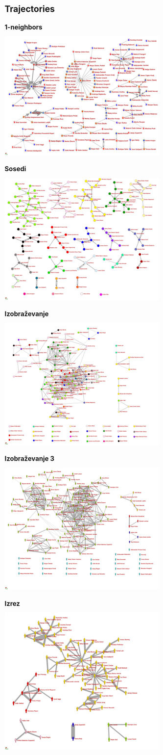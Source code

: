 # Trajectories

## 1-neighbors
 <img src="https://raw.githubusercontent.com/bavla/TQ/master/trajectories/1neighbors.svg?sanitize=true">
 
## Sosedi
 <img src="https://raw.githubusercontent.com/bavla/TQ/master/trajectories/sosedi.svg?sanitize=true">

## Izobraževanje
 <img src="https://raw.githubusercontent.com/bavla/TQ/master/trajectories/izobrazba.svg?sanitize=true">

## Izobraževanje 3
 <img src="https://raw.githubusercontent.com/bavla/TQ/master/trajectories/izobrazba3.svg?sanitize=true">

## Izrez
 <img src="https://raw.githubusercontent.com/bavla/TQ/master/trajectories/cut1750.svg?sanitize=true">
